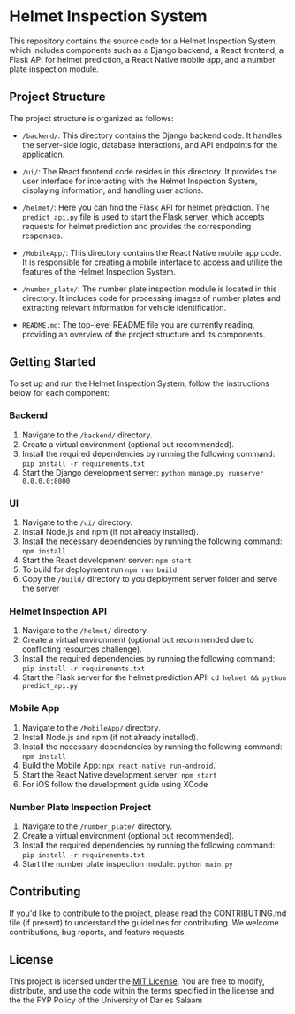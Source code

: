 # Helmet Inspection System

This repository contains the source code for a Helmet Inspection System, which includes components such as a Django backend, a React frontend, a Flask API for helmet prediction, a React Native mobile app, and a number plate inspection module.

## Project Structure

The project structure is organized as follows:

- `/backend/`: This directory contains the Django backend code. It handles the server-side logic, database interactions, and API endpoints for the application.

- `/ui/`: The React frontend code resides in this directory. It provides the user interface for interacting with the Helmet Inspection System, displaying information, and handling user actions.

- `/helmet/`: Here you can find the Flask API for helmet prediction. The `predict_api.py` file is used to start the Flask server, which accepts requests for helmet prediction and provides the corresponding responses.

- `/MobileApp/`: This directory contains the React Native mobile app code. It is responsible for creating a mobile interface to access and utilize the features of the Helmet Inspection System.

- `/number_plate/`: The number plate inspection module is located in this directory. It includes code for processing images of number plates and extracting relevant information for vehicle identification.

- `README.md`: The top-level README file you are currently reading, providing an overview of the project structure and its components.
<!-- 
## Getting Started

To set up and run the Helmet Inspection System, follow the instructions in the individual directories for each component. Detailed guides and installation steps can be found in the respective README files within each component's directory. -->

## Getting Started

To set up and run the Helmet Inspection System, follow the instructions below for each component:

### Backend

1. Navigate to the `/backend/` directory.
2. Create a virtual environment (optional but recommended).
3. Install the required dependencies by running the following command: `pip install -r requirements.txt`
4. Start the Django development server: `python manage.py runserver 0.0.0.0:8000`

### UI

1. Navigate to the `/ui/` directory.
2. Install Node.js and npm (if not already installed).
3. Install the necessary dependencies by running the following command: `npm install`
4. Start the React development server: `npm start`
5. To build for deployment run `npm run build`
6. Copy the `/build/` directory to you deployment server folder and serve the server

### Helmet Inspection API

1. Navigate to the `/helmet/` directory.
2. Create a virtual environment (optional but recommended due to conflicting resources challenge).
3. Install the required dependencies by running the following command: `pip install -r requirements.txt`
4. Start the Flask server for the helmet prediction API: `cd helmet && python predict_api.py`

### Mobile App

1. Navigate to the `/MobileApp/` directory.
2. Install Node.js and npm (if not already installed).
3. Install the necessary dependencies by running the following command: `npm install`
4. Build the Mobile App: `npx react-native run-android`.'
5. Start the React Native development server: `npm start`
6. For iOS follow the development guide using XCode

### Number Plate Inspection Project
1. Navigate to the `/number_plate/` directory.
2. Create a virtual environment (optional but recommended).
3. Install the required dependencies by running the following command: `pip install -r requirements.txt`
4. Start the number plate inspection module: `python main.py`


## Contributing

If you'd like to contribute to the project, please read the CONTRIBUTING.md file (if present) to understand the guidelines for contributing. We welcome contributions, bug reports, and feature requests.

## License

This project is licensed under the [MIT License](LICENSE.txt). You are free to modify, distribute, and use the code within the terms specified in the license and the the FYP Policy of the University of Dar es Salaam



